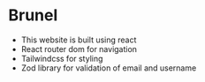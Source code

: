 # Brunel
- This website is built using react
- React router dom for navigation
- Tailwindcss for styling
- Zod library for validation of email and username
  
